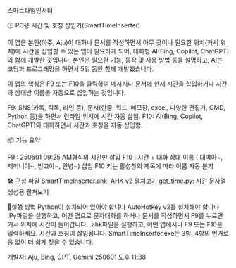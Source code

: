 


스마트타임인서터

🕒 PC용 시간 및 호칭 삽입기(SmartTimeInserter)

이 앱은 본인(아주, Aju)이 대화나 문서를 작성하면서 아무 곳이나 필요한 위치(커서 위치)에 시간을 삽입할 수 있는 앱이 필요하게 되어, 대화형 AI(Bing, Copilot, ChatGPT)와 함께 개발한 것입니다. 본인은 필요한 기능, 동작 및 사용 방법 등을 설명하고, AI는 코딩과 프로그래밍을 하면서 5일 동안 함께 개발했습니다.

이 앱의 핵심은 F9 또는 F10을 클릭하여 메시지나 문서에 현재 시간을 삽입하거나 시간과 상대방 이름을 자동으로 삽입하는 것입니다.

F9: SNS(카톡, 틱톡, 라인 등), 문서(한글, 워드, 메모장, excel, 다양한 편집기, CMD, Python 등)을 하면서 런타임 위치에 시간 자동 삽입.
F10: AI(Bing, Copilot, ChatGPT)와 대화하면서 시간과 호칭을 자동 삽입함.

📦 기능 요약

F9 : 250601 09:25 AM형식의 시간만 삽입
F10 : 시간 + 대화 상대 이름 ( 대박아~, 제미니야~, 빙고야~, 안녕~) 삽입
F10 키는 활성창의 제목에 따라 이름 자동 분기

🛠 구성 파일
SmartTimeInserter.ahk: AHK v2 펼쳐보기
get_time.py: 시간 문자열 생성용 펼쳐보기

📝실행 방법
Python이 설치되어 있어야 합니다
AutoHotkey v2를 설치해야 합니다
.Py파일을 실행하고, 어떤 앱으로 문자대화를 하거나 문서를 작성하면서 F9를 누르면 커서 위치에 시간이 들어갑니다.
.ahk파일을 실행하고, 어떤 앱에서나  F9 또는 F10을 입력하세요. 시간과 호칭이 삽입됩니다.
SmartTimeInserter.exe는 3항, 4항의 번거로움 없이 더 쉽게 찾을 수 있습니다.

개발자: Aju, Bing, GPT, Gemini 250601 오후 11:38

